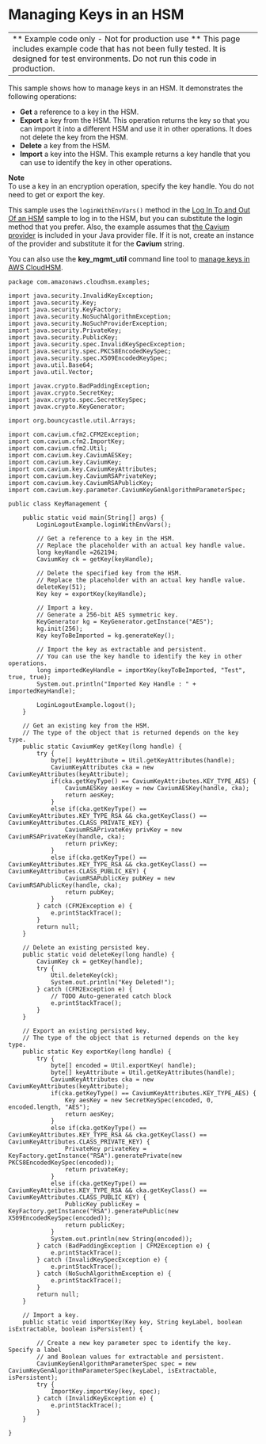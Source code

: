 # Managing Keys in an HSM<a name="java-sample-manage-keys"></a>


|  | 
| --- |
|  \*\* Example code only \- Not for production use \*\* This page includes example code that has not been fully tested\. It is designed for test environments\. Do not run this code in production\.  | 

This sample shows how to manage keys in an HSM\. It demonstrates the following operations:
+ **Get** a reference to a key in the HSM\.
+ **Export** a key from the HSM\. This operation returns the key so that you can import it into a different HSM and use it in other operations\. It does not delete the key from the HSM\.
+ **Delete** a key from the HSM\.
+ **Import** a key into the HSM\. This example returns a key handle that you can use to identify the key in other operations\.

**Note**  
To use a key in an encryption operation, specify the key handle\. You do not need to get or export the key\.

This sample uses the `loginWithEnvVars()` method in the [Log In To and Out Of an HSM](java-sample-login.md) sample to log in to the HSM, but you can substitute the login method that you prefer\. Also, the example assumes that [the Cavium provider](use-cavium-provider.md) is included in your Java provider file\. If it is not, create an instance of the provider and substitute it for the **Cavium** string\. 

You can also use the **key\_mgmt\_util** command line tool to [manage keys in AWS CloudHSM](manage-keys.md)\. 

```
package com.amazonaws.cloudhsm.examples;

import java.security.InvalidKeyException;
import java.security.Key;
import java.security.KeyFactory;
import java.security.NoSuchAlgorithmException;
import java.security.NoSuchProviderException;
import java.security.PrivateKey;
import java.security.PublicKey;
import java.security.spec.InvalidKeySpecException;
import java.security.spec.PKCS8EncodedKeySpec;
import java.security.spec.X509EncodedKeySpec;
import java.util.Base64;
import java.util.Vector;

import javax.crypto.BadPaddingException;
import javax.crypto.SecretKey;
import javax.crypto.spec.SecretKeySpec;
import javax.crypto.KeyGenerator;

import org.bouncycastle.util.Arrays;

import com.cavium.cfm2.CFM2Exception;
import com.cavium.cfm2.ImportKey;
import com.cavium.cfm2.Util;
import com.cavium.key.CaviumAESKey;
import com.cavium.key.CaviumKey;
import com.cavium.key.CaviumKeyAttributes;
import com.cavium.key.CaviumRSAPrivateKey;
import com.cavium.key.CaviumRSAPublicKey;
import com.cavium.key.parameter.CaviumKeyGenAlgorithmParameterSpec;

public class KeyManagement {

    public static void main(String[] args) {
        LoginLogoutExample.loginWithEnvVars();
        
        // Get a reference to a key in the HSM.
        // Replace the placeholder with an actual key handle value.
        long keyHandle =262194;    
        CaviumKey ck = getKey(keyHandle);
        
        // Delete the specified key from the HSM.
        // Replace the placeholder with an actual key handle value.
        deleteKey(51);
        Key key = exportKey(keyHandle);
        
        // Import a key.
        // Generate a 256-bit AES symmetric key.
        KeyGenerator kg = KeyGenerator.getInstance("AES");
        kg.init(256);
        Key keyToBeImported = kg.generateKey();
        
        // Import the key as extractable and persistent.
        // You can use the key handle to identify the key in other operations.
        long importedKeyHandle = importKey(keyToBeImported, "Test", true, true);
        System.out.println("Imported Key Handle : " + importedKeyHandle);

        LoginLogoutExample.logout();
    }
    
    // Get an existing key from the HSM.
    // The type of the object that is returned depends on the key type.
    public static CaviumKey getKey(long handle) {
        try {
            byte[] keyAttribute = Util.getKeyAttributes(handle);
            CaviumKeyAttributes cka = new CaviumKeyAttributes(keyAttribute);
            if(cka.getKeyType() == CaviumKeyAttributes.KEY_TYPE_AES) {
                CaviumAESKey aesKey = new CaviumAESKey(handle, cka);
                return aesKey;
            }
            else if(cka.getKeyType() == CaviumKeyAttributes.KEY_TYPE_RSA && cka.getKeyClass() == CaviumKeyAttributes.CLASS_PRIVATE_KEY) {
                CaviumRSAPrivateKey privKey = new CaviumRSAPrivateKey(handle, cka);
                return privKey;
            }
            else if(cka.getKeyType() == CaviumKeyAttributes.KEY_TYPE_RSA && cka.getKeyClass() == CaviumKeyAttributes.CLASS_PUBLIC_KEY) {
                CaviumRSAPublicKey pubKey = new CaviumRSAPublicKey(handle, cka);
                return pubKey;
            }
        } catch (CFM2Exception e) {
            e.printStackTrace();
        }
        return null;        
    }
    
    // Delete an existing persisted key.
    public static void deleteKey(long handle) {
        CaviumKey ck = getKey(handle);
        try {
            Util.deleteKey(ck);
            System.out.println("Key Deleted!");
        } catch (CFM2Exception e) {
            // TODO Auto-generated catch block
            e.printStackTrace();
        }
    }
    
    // Export an existing persisted key.
    // The type of the object that is returned depends on the key type.
    public static Key exportKey(long handle) {
        try {
            byte[] encoded = Util.exportKey( handle);
            byte[] keyAttribute = Util.getKeyAttributes(handle);
            CaviumKeyAttributes cka = new CaviumKeyAttributes(keyAttribute);
            if(cka.getKeyType() == CaviumKeyAttributes.KEY_TYPE_AES) {
                Key aesKey = new SecretKeySpec(encoded, 0, encoded.length, "AES");
                return aesKey;
            }
            else if(cka.getKeyType() == CaviumKeyAttributes.KEY_TYPE_RSA && cka.getKeyClass() == CaviumKeyAttributes.CLASS_PRIVATE_KEY) {
                PrivateKey privateKey = KeyFactory.getInstance("RSA").generatePrivate(new PKCS8EncodedKeySpec(encoded));
                return privateKey;
            }
            else if(cka.getKeyType() == CaviumKeyAttributes.KEY_TYPE_RSA && cka.getKeyClass() == CaviumKeyAttributes.CLASS_PUBLIC_KEY) {
                PublicKey publicKey = KeyFactory.getInstance("RSA").generatePublic(new X509EncodedKeySpec(encoded));
                return publicKey;
            }
            System.out.println(new String(encoded));
        } catch (BadPaddingException | CFM2Exception e) {
            e.printStackTrace();
        } catch (InvalidKeySpecException e) {
            e.printStackTrace();
        } catch (NoSuchAlgorithmException e) {
            e.printStackTrace();
        } 
        return null;
    }

    // Import a key.
    public static void importKey(Key key, String keyLabel, boolean isExtractable, boolean isPersistent) {
    
        // Create a new key parameter spec to identify the key. Specify a label 
        // and Boolean values for extractable and persistent.
        CaviumKeyGenAlgorithmParameterSpec spec = new CaviumKeyGenAlgorithmParameterSpec(keyLabel, isExtractable, isPersistent);
        try {
            ImportKey.importKey(key, spec);
        } catch (InvalidKeyException e) {
            e.printStackTrace();
        }
    }
    
}
```